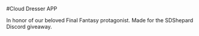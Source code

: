 #Cloud Dresser APP

In honor of our beloved Final Fantasy protagonist. Made for the SDShepard Discord giveaway.
